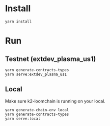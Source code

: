 # Install
```
yarn install
```

# Run
## Testnet (extdev_plasma_us1)
```
yarn generate-contracts-types
yarn serve:extdev_plasma_us1
```

## Local
Make sure k2-loomchain is running on your local.
```
yarn generate-chain-env local
yarn generate-contracts-types
yarn serve:local
```
